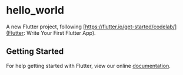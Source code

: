 # hello_world

A new Flutter project, following [https://flutter.io/get-started/codelab/](Flutter: Write Your First Flutter App).

## Getting Started

For help getting started with Flutter, view our online
[documentation](https://flutter.io/).
